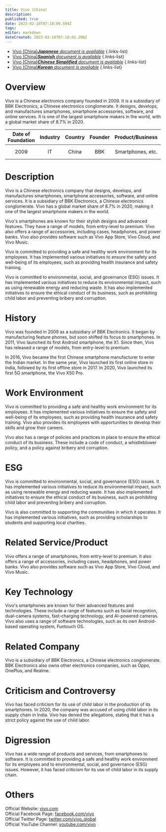 ```yaml
---
title: Vivo (China)
description: 
published: true
date: 2023-02-10T07:18:09.594Z
tags: 
editor: markdown
dateCreated: 2023-02-10T07:18:02.200Z
---
```


- [Vivo (China)***Japanese** document is available*](/ja/Knowledge-base/Dictionary/Company/vivo-china)
{.links-list}
- [Vivo (China)***Spanish** document is available*](/es/Knowledge-base/Dictionary/Company/vivo-china)
{.links-list}
- [Vivo (China)***Chinese Simplified** document is available*](/zh/Knowledge-base/Dictionary/Company/vivo-china)
{.links-list}
- [Vivo (China)***Korean** document is available*](/ko/Knowledge-base/Dictionary/Company/vivo-china)
{.links-list}


# Overview

Vivo is a Chinese electronics company founded in 2009. It is a subsidiary of BBK Electronics, a Chinese electronics conglomerate. It designs, develops, and manufactures smartphones, smartphone accessories, software, and online services. It is one of the largest smartphone makers in the world, with a global market share of 8.7% in 2020. 

| Date of Foundation | Industry | Country | Founder | Product/Business | Number of Employees | Location of Headquarters | Company Website |
| :----------------: | :-----: | :----: | :----: | :--------------: | :----------------: | :--------------------: | :-------------: |
|      2009          |  IT     |  China |   BBK | Smartphones, etc. |      10,000        |      Dongguan, China   |  [vivo.com](https://www.vivo.com/) |

# Description

Vivo is a Chinese electronics company that designs, develops, and manufactures smartphones, smartphone accessories, software, and online services. It is a subsidiary of BBK Electronics, a Chinese electronics conglomerate. Vivo has a global market share of 8.7% in 2020, making it one of the largest smartphone makers in the world.

Vivo's smartphones are known for their stylish designs and advanced features. They have a range of models, from entry-level to premium. Vivo also offers a range of accessories, including cases, headphones, and power banks. Vivo also provides software such as Vivo App Store, Vivo Cloud, and Vivo Music.

Vivo is committed to providing a safe and healthy work environment for its employees. It has implemented various initiatives to ensure the safety and well-being of its employees, such as providing health insurance and safety training.

Vivo is committed to environmental, social, and governance (ESG) issues. It has implemented various initiatives to reduce its environmental impact, such as using renewable energy and reducing waste. It has also implemented initiatives to ensure the ethical conduct of its business, such as prohibiting child labor and preventing bribery and corruption.

# History

Vivo was founded in 2009 as a subsidiary of BBK Electronics. It began by manufacturing feature phones, but soon shifted its focus to smartphones. In 2011, Vivo launched its first Android smartphone, the X1. Since then, Vivo has released a range of models, from entry-level to premium.

In 2016, Vivo became the first Chinese smartphone manufacturer to enter the Indian market. In the same year, Vivo launched its first online store in India, followed by its first offline store in 2017. In 2020, Vivo launched its first 5G smartphone, the Vivo X50 Pro.

# Work Environment

Vivo is committed to providing a safe and healthy work environment for its employees. It has implemented various initiatives to ensure the safety and well-being of its employees, such as providing health insurance and safety training. Vivo also provides its employees with opportunities to develop their skills and grow their careers.

Vivo also has a range of policies and practices in place to ensure the ethical conduct of its business. These include a code of conduct, a whistleblower policy, and a policy against bribery and corruption.

# ESG

Vivo is committed to environmental, social, and governance (ESG) issues. It has implemented various initiatives to reduce its environmental impact, such as using renewable energy and reducing waste. It has also implemented initiatives to ensure the ethical conduct of its business, such as prohibiting child labor and preventing bribery and corruption.

Vivo is also committed to supporting the communities in which it operates. It has implemented various initiatives, such as providing scholarships to students and supporting local charities.

# Related Service/Product

Vivo offers a range of smartphones, from entry-level to premium. It also offers a range of accessories, including cases, headphones, and power banks. Vivo also provides software such as Vivo App Store, Vivo Cloud, and Vivo Music.

# Key Technology

Vivo's smartphones are known for their advanced features and technologies. These include a range of features such as facial recognition, dual-camera systems, fast-charging technology, and AI-powered cameras. Vivo also uses a range of software technologies, such as its own Android-based operating system, Funtouch OS.

# Related Company

Vivo is a subsidiary of BBK Electronics, a Chinese electronics conglomerate. BBK Electronics also owns other electronics companies, such as Oppo, OnePlus, and Realme.

# Criticism and Controversy

Vivo has faced criticism for its use of child labor in the production of its smartphones. In 2020, the company was accused of using child labor in its supply chain in India. Vivo has denied the allegations, stating that it has a strict policy against the use of child labor.

# Digression

Vivo has a wide range of products and services, from smartphones to software. It is committed to providing a safe and healthy work environment for its employees and to environmental, social, and governance (ESG) issues. However, it has faced criticism for its use of child labor in its supply chain.

# Others

Official Website: [vivo.com](https://www.vivo.com/)  
Official Facebook Page: [facebook.com/vivo](https://www.facebook.com/vivo)  
Official Twitter Page: [twitter.com/vivo_global](https://twitter.com/vivo_global)  
Official YouTube Channel: [youtube.com/vivo](https://www.youtube.com/vivo)